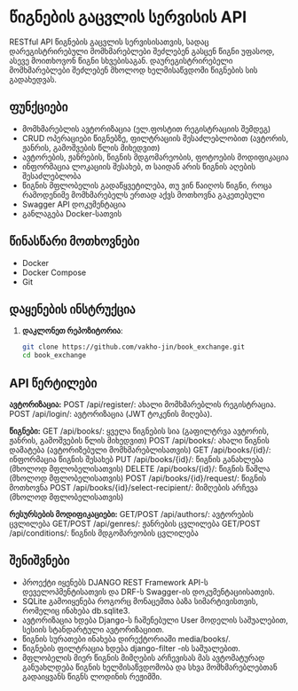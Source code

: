 # წიგნების გაცვლის სერვისის API

RESTful API წიგნების გაცვლის სერვისისათვის, სადაც დარეგისტრირებული მომხმარებლები შეძლებენ გასცენ წიგნი უფასოდ, ასევე მოითხოვონ წიგნი სხვებისაგან. დაურეგისტრირებელი მომხმარებლები შეძლებენ მხოლოდ ხელმისაწვდომი წიგნების სის გადახედვას.

## ფუნქციები
 - მომხმარებლის ავტორიზაცია (ელ.ფოსტით რეგისტრაციის შემდეგ)
 - CRUD ოპერაციები წიგნებზე, ფილტრაციის შესაძლებლობით (ავტორის, ჟანრის, გამოშვების წლის მიხედვით)
 - ავტორების, ჟანრების, წიგნის მდგომარეობის, ფოტოების მოდიფიკაცია
 - ინფორმაცია ლოკაციის შესახებ, თ საიდან არის წიგნის აღების შესაძლებლობა
 - წიგნის მფლობელის გადაწყვეტილება, თუ ვინ წაიღოს წიგნი, როცა რამოდენიმე მომხმარებელს ერთად აქვს მოთხოვნა გაკეთებული
 - Swagger API დოკუმენტაცია 
 - განლაგება Docker-სათვის

## წინასწარი მოთხოვნები
- Docker
- Docker Compose
- Git

## დაყენების ინსტრუქცია

1. **დაკლონეთ რეპოზიტორია**:
   ```bash
   git clone https://github.com/vakho-jin/book_exchange.git
   cd book_exchange

## API წერტილები

**ავტორიზაცია:**
POST /api/register/: ახალი მომხმარებლის რეგისტრაცია.
POST /api/login/: ავტორიზაცია (JWT ტოკენის მიღება).

**წიგნები:**
GET /api/books/: ყველა წიგნების სია (გაფილტრვა ავტორის, ჟანრის, გამოშვების წლის მიხედვით)
POST /api/books/: ახალი წიგნის დამატება (ავტორიზებული მომხმარებლისათვის)
GET /api/books/{id}/: ინფორმაცია წიგნის შესახებ
PUT /api/books/{id}/: წიგნის განახლება (მხოლოდ მფლობელისათვის)
DELETE /api/books/{id}/: წიგნის წაშლა (მხოლოდ მფლობელისათვის)
POST /api/books/{id}/request/: წიგნის მოთხოვნა
POST /api/books/{id}/select-recipient/: მიმღების არჩევა (მხოლოდ მფლობელისათვის)

**რესურსების მოდიფიკაციები:**
GET/POST /api/authors/: ავტორების ცვლილება
GET/POST /api/genres/: ჟანრების ცვლილება
GET/POST /api/conditions/: წიგნის მდგომარეობის ცვლილება

## შენიშვნები
 - პროექტი იყენებს DJANGO REST Framework API-ს დეველოპმენტისათვის და DRF-ს Swagger-ის დოკუმენტაციისათვის.
 - SQLite გამოიყენება როგორც მონაცემთა ბაზა სიმარტივისთვის, რომელიც ინახება db.sqlite3.
 - ავტორიზაცია ხდება Django-ს ჩაშენებული User მოდელის საშუალებით, სესიის სტანდარტული ავტორიზაციით.
 - წიგნის სურათები ინახება დირექტორიაში media/books/.
 - წიგნების ფილტრაცია ხდება django-filter -ის საშუალებით.
 - მფლობელის მიერ წიგნის მიმღების არჩევისას მას ავტომატურად განუახლდება წიგნის ხელმისაწვდომობა და სხვა მომხმარებლებთან გადაიყვანს წიგნს ლოდინის რეჟიმში.